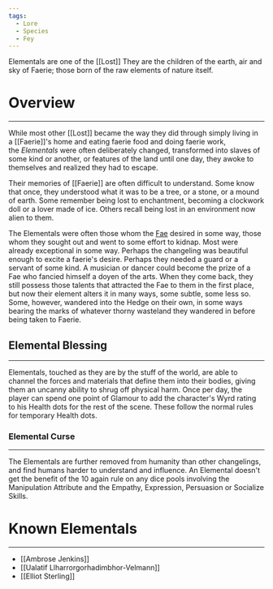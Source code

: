 ```yaml
---
tags:
  - Lore
  - Species
  - Fey
---
```

Elementals are one of the [[Lost]] They are the children of the earth, air and sky of Faerie; those born of the raw elements of nature itself.
# Overview
---
While most other [[Lost]] became the way they did through simply living in a [[Faerie]]'s home and eating faerie food and doing faerie work, the _Elementals_ were often deliberately changed, transformed into slaves of some kind or another, or features of the land until one day, they awoke to themselves and realized they had to escape.

Their memories of [[Faerie]] are often difficult to understand. Some know that once, they understood what it was to be a tree, or a stone, or a mound of earth. Some remember being lost to enchantment, becoming a clockwork doll or a lover made of ice. Others recall being lost in an environment now alien to them.

The Elementals were often those whom the [Fae](https://whitewolf.fandom.com/wiki/Fae_\(CofD\) "Fae (CofD)") desired in some way, those whom they sought out and went to some effort to kidnap. Most were already exceptional in some way. Perhaps the changeling was beautiful enough to excite a faerie's desire. Perhaps they needed a guard or a servant of some kind. A musician or dancer could become the prize of a Fae who fancied himself a doyen of the arts. When they come back, they still possess those talents that attracted the Fae to them in the first place, but now their element alters it in many ways, some subtle, some less so. Some, however, wandered into the Hedge on their own, in some ways bearing the marks of whatever thorny wasteland they wandered in before being taken to Faerie.
## Elemental Blessing
---
Elementals, touched as they are by the stuff of the world, are able to channel the forces and materials that define them into their bodies, giving them an uncanny ability to shrug off physical harm. Once per day, the player can spend one point of Glamour to add the character's Wyrd rating to his Health dots for the rest of the scene. These follow the normal rules for temporary Health dots.
### Elemental Curse
---
The Elementals are further removed from humanity than other changelings, and find humans harder to understand and influence. An Elemental doesn't get the benefit of the 10 again rule on any dice pools involving the Manipulation Attribute and the Empathy, Expression, Persuasion or Socialize Skills.
# Known Elementals
---
- [[Ambrose Jenkins]]
- [[Ualatif Llharrorgorhadimbhor-Velmann]]
- [[Elliot Sterling]]
